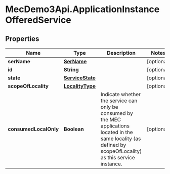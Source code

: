 # MecDemo3Api.ApplicationInstanceOfferedService

## Properties
Name | Type | Description | Notes
------------ | ------------- | ------------- | -------------
**serName** | [**SerName**](SerName.md) |  | [optional] 
**id** | **String** |  | [optional] 
**state** | [**ServiceState**](ServiceState.md) |  | [optional] 
**scopeOfLocality** | [**LocalityType**](LocalityType.md) |  | [optional] 
**consumedLocalOnly** | **Boolean** | Indicate whether the service can only be consumed by the MEC applications located in the same locality (as defined by scopeOfLocality) as this  service instance. | [optional] 


